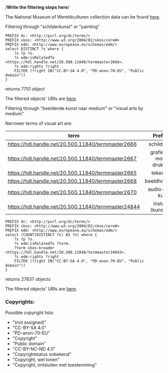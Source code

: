 /**Write the filtering steps here**/

The National Museum of Wereldculturen collection data can be found [here](https://collectie.wereldculturen.nl/thesaurus/#/query/d475fb2c-95cf-438d-9395-4823a7e16dbb).


Filtering through "schilderkunst" or "painting"

```SPARQL
PREFIX dc: <http://purl.org/dc/terms/>
PREFIX skos: <http://www.w3.org/2004/02/skos/core#>
PREFIX edm: <http://www.europeana.eu/schemas/edm/>
select DISTINCT ?s where { 
    ?s ?p ?o.
    ?s edm:isRelatedTo <https://hdl.handle.net/20.500.11840/termmaster2666>.
    ?s edm:rights ?right .
    FILTER (?right IN("CC-BY-SA 4.0", "PD-anon-70-EU", "Public domain"))
}
```
returns 7751 object

The filtered objects' URIs are [here](painting_objects.csv).


Filtering through "beeldende kunst naar medium" or "visual arts by medium"

Narrower terms of visual art are: 

| term | PrefLabel | AltLabel |
| ------------- |:-------------:| -----:|
| https://hdl.handle.net/20.500.11840/termmaster2666 | schilderkunst    | painting | 
| https://hdl.handle.net/20.500.11840/termmaster2667 |	grafiek (ook modern drukwerk)|	prints |
| https://hdl.handle.net/20.500.11840/termmaster2665 | tekenkunst| drawing  |
| https://hdl.handle.net/20.500.11840/termmaster2668	|   beeldhouwkunst	| sculpture |
|   https://hdl.handle.net/20.500.11840/termmaster2670  | audio-visuele kunst   |   audiovisual arts    |
|   https://hdl.handle.net/20.500.11840/termmaster24844	|   installatie (kunstwerk) |	installations (artworks)    

```SPARQL
PREFIX dc: <http://purl.org/dc/terms/>
PREFIX skos: <http://www.w3.org/2004/02/skos/core#>
PREFIX edm: <http://www.europeana.eu/schemas/edm/>
select (COUNT(DISTINCT ?s) AS ?n) where { 
    ?s ?p ?o.
    ?s edm:isRelatedTo ?term.
    ?term skos:broader <https://hdl.handle.net/20.500.11840/termmaster24843>.
    ?s edm:rights ?right .
    FILTER (?right IN("CC-BY-SA 4.0", "PD-anon-70-EU", "Public domain"))
}
```
returns 27837 objects

The filtered objects' URIs are [here](visual_art.csv).

### Copyrights:
Possible copyright lists:
- "(not assigned)" 
- "CC-BY-SA 4.0" 
- "PD-anon-70-EU"
- "Copyright"
- "Public domain"
- "CC-BY-NC-ND 4.0"
- "Copyrightstatus onbekend"
- "Copyright, wel tonen"
- "Copyright, ontsluiten met toestemming"

